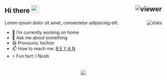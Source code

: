 ## Hi there <img src="https://media.giphy.com/media/hvRJCLFzcasrR4ia7z/giphy.gif" width="25px"> <img align="right" src="https://komarev.com/ghpvc/?username=minami93&style=flat&color=d83a7c" alt="viewer" />

<img align="right" src="https://github-readme-stats.vercel.app/api?username=minami93&show_icons=true&theme=radical&include_all_commits=true&count_private=true" alt="stats" />

Lorem ipsum dolor sit amet, consectetur adipiscing elit.

- 🔭 I’m currently working on home
- 💬 Ask me about something
- 😄 Pronouns: he/him
- 📫 How to reach me: [B E Y A N](https://t.me/Beyaaaan)
- ⚡ Fun fact: I Noob <br>&nbsp;

<p align="center">
  <a href="https://github.com/anuraghazra/github-readme-stats">
    <img src="https://github-readme-stats.vercel.app/api/top-langs/?username=minami93&layout=compact&theme=radical&card_width=800" />
  </a>
<!-- <a href="https://github.com/minami93">
  <img height="180em" src="https://github-readme-stats.vercel.app/api?username=minami93&show_icons=true&theme=radical&include_all_commits=true&count_private=true" />
  <img height="180em" src="https://github-readme-stats.vercel.app/api/top-langs/?username=minami93&layout=compact&theme=radical" />
</a> -->
</p>
